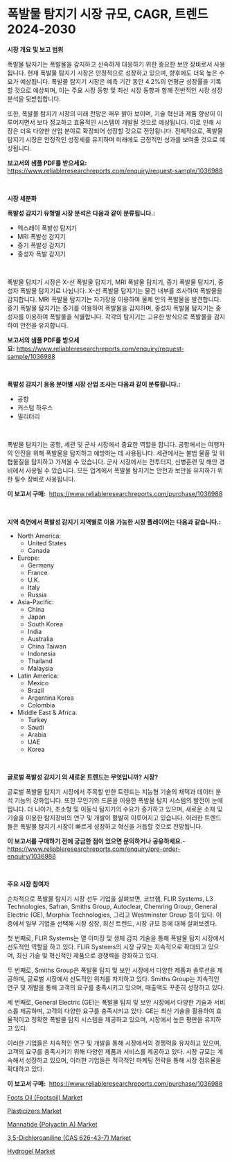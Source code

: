<p><h1>폭발물 탐지기 시장 규모, CAGR, 트렌드 2024-2030</h1></p><p><strong>시장 개요 및 보고 범위</strong></p>
<p><p>폭발물 탐지기는 폭발물을 감지하고 신속하게 대응하기 위한 중요한 보안 장비로서 사용됩니다. 현재 폭발물 탐지기 시장은 안정적으로 성장하고 있으며, 향후에도 더욱 높은 수요가 예상됩니다. 폭발물 탐지기 시장은 예측 기간 동안 4.2%의 연평균 성장률을 기록할 것으로 예상되며, 이는 주요 시장 동향 및 최신 시장 동향과 함께 전반적인 시장 성장 분석을 뒷받침합니다. </p><p>또한, 폭발물 탐지기 시장의 미래 전망은 매우 밝아 보이며, 기술 혁신과 제품 향상이 이루어지면서 보다 정교하고 효율적인 시스템이 개발될 것으로 예상됩니다. 이로 인해 시장은 더욱 다양한 산업 분야로 확장되어 성장할 것으로 전망됩니다. 전체적으로, 폭발물 탐지기 시장은 안정적인 성장세를 유지하며 미래에도 긍정적인 성과를 보여줄 것으로 예상됩니다.</p></p>
<p><strong>보고서의 샘플 PDF를 받으세요:</strong> <a href="https://www.reliableresearchreports.com/enquiry/request-sample/1036988">https://www.reliableresearchreports.com/enquiry/request-sample/1036988</a></p>
<p>&nbsp;</p>
<p><strong>시장 세분화</strong></p>
<p><strong>폭발성 감지기 유형별 시장 분석은 다음과 같이 분류됩니다.:</strong></p>
<p><ul><li>엑스레이 폭발성 탐지기</li><li>MRI 폭발성 감지기</li><li>증기 폭발성 감지기</li><li>중성자 폭발 감지기</li></ul></p>
<p>&nbsp;</p>
<p><p>폭발물 탐지기 시장은 X-선 폭발물 탐지기, MRI 폭발물 탐지기, 증기 폭발물 탐지기, 중성자 폭발물 탐지기로 나뉩니다. X-선 폭발물 탐지기는 물건 내부를 조사하여 폭발물을 감지합니다. MRI 폭발물 탐지기는 자기장을 이용하여 물체 안의 폭발물을 발견합니다. 증기 폭발물 탐지기는 증기를 이용하여 폭발물을 감지하며, 중성자 폭발물 탐지기는 중성자를 이용하여 폭발물을 식별합니다. 각각의 탐지기는 고유한 방식으로 폭발물을 감지하여 안전을 유지합니다.</p></p>
<p><strong>보고서의 샘플 PDF를 받으세요:</strong>&nbsp;<a href="https://www.reliableresearchreports.com/enquiry/request-sample/1036988">https://www.reliableresearchreports.com/enquiry/request-sample/1036988</a></p>
<p>&nbsp;</p>
<p><strong> 폭발성 감지기 응용 분야별 시장 산업 조사는 다음과 같이 분류됩니다.:</strong></p>
<p><ul><li>공항</li><li>커스텀 하우스</li><li>밀리터리</li></ul></p>
<p>&nbsp;</p>
<p><p>폭발물 탐지기는 공항, 세관 및 군사 시장에서 중요한 역할을 합니다. 공항에서는 여행자의 안전을 위해 폭발물을 탐지하고 예방하는 데 사용됩니다. 세관에서는 불법 물품 및 위협물질을 탐지하고 가져올 수 있습니다. 군사 시장에서는 전투터지, 신병훈련 및 해안 경비에서 사용될 수 있습니다. 모든 업계에서 폭발물 탐지기는 안전과 보안을 유지하기 위한 필수 장비로 사용됩니다.</p></p>
<p><strong>이 보고서 구매:</strong>&nbsp; <a href="https://www.reliableresearchreports.com/purchase/1036988">https://www.reliableresearchreports.com/purchase/1036988</a></p>
<p>&nbsp;</p>
<p><strong>지역 측면에서 폭발성 감지기 지역별로 이용 가능한 시장 플레이어는 다음과 같습니다.:</strong></p>
<p><ul>
    <li>
        North America:
        <ul>
            <li>United States</li>
            <li>Canada</li>
        </ul>
    </li>
    <li>
        Europe:
        <ul>
            <li>Germany</li>
            <li>France</li>
            <li>U.K.</li>
            <li>Italy</li>
            <li>Russia</li>
        </ul>
    </li>
    <li>
        Asia-Pacific:
        <ul>
            <li>China</li>
            <li>Japan</li>
            <li>South Korea</li>
            <li>India</li>
            <li>Australia</li>
            <li>China Taiwan</li>
            <li>Indonesia</li>
            <li>Thailand</li>
            <li>Malaysia</li>
        </ul>
    </li>
    <li>
        Latin America:
        <ul>
            <li>Mexico</li>
            <li>Brazil</li>
            <li>Argentina Korea</li>
            <li>Colombia</li>
        </ul>
    </li>
    <li>
        Middle East & Africa:
        <ul>
            <li>Turkey</li>
            <li>Saudi</li>
            <li>Arabia</li>
            <li>UAE</li>
            <li>Korea</li>
        </ul>
    </li>
    </ul></p>
<p>&nbsp;</p>
<p><strong>글로벌 폭발성 감지기 의 새로운 트렌드는 무엇입니까? 시장?</strong></p>
<p><p>글로벌 폭발물 탐지기 시장에서 주목할 만한 트렌드는 지능형 기술의 채택과 데이터 분석 기능의 강화입니다. 또한 무인기와 드론을 이용한 폭발물 탐지 시스템의 발전이 눈에 띕니다. 더 나아가, 초소형 및 이동식 탐지기의 수요가 증가하고 있으며, 새로운 소재 및 기술을 이용한 탐지장비의 연구 및 개발이 활발히 이루어지고 있습니다. 이러한 트렌드들은 폭발물 탐지기 시장이 빠르게 성장하고 혁신을 거듭할 것으로 전망됩니다.</p></p>
<p><strong>이 보고서를 구매하기 전에 궁금한 점이 있으면 문의하거나 공유하세요.</strong>- <a href="https://www.reliableresearchreports.com/enquiry/pre-order-enquiry/1036988">https://www.reliableresearchreports.com/enquiry/pre-order-enquiry/1036988</a></p>
<p>&nbsp;</p>
<p><strong>주요 시장 참여자</strong></p>
<p><p>순차적으로 폭발물 탐지기 시장 선두 기업을 살펴보면, 코브햄, FLIR Systems, L3 Technologies, Safran, Smiths Group, Autoclear, Chemring Group, General Electric (GE), Morphix Technologies, 그리고 Westminster Group 등이 있다. 이 중에서 일부 기업을 선택해 시장 성장, 최신 트렌드, 시장 규모 등에 대해 살펴보겠다.</p><p>첫 번째로, FLIR Systems는 열 이미징 및 생체 감지 기술을 통해 폭발물 탐지 시장에서 선도적인 역할을 하고 있다. FLIR Systems의 시장 규모는 지속적으로 확대되고 있으며, 최신 기술 및 혁신적인 제품으로 경쟁력을 강화하고 있다.</p><p>두 번째로, Smiths Group은 폭발물 탐지 및 보안 시장에서 다양한 제품과 솔루션을 제공하며, 글로벌 시장에서 선도적인 위치를 차지하고 있다. Smiths Group는 지속적인 연구 및 개발을 통해 고객의 요구를 충족시키고 있으며, 매출액도 꾸준히 성장하고 있다.</p><p>세 번째로, General Electric (GE)는 폭발물 탐지 및 보안 시장에서 다양한 기술과 서비스를 제공하며, 고객의 다양한 요구를 충족시키고 있다. GE는 최신 기술을 활용하여 효율적이고 정확한 폭발물 탐지 시스템을 제공하고 있으며, 시장에서 높은 평판을 유지하고 있다.</p><p>이러한 기업들은 지속적인 연구 및 개발을 통해 시장에서의 경쟁력을 유지하고 있으며, 고객의 요구를 충족시키기 위해 다양한 제품과 서비스를 제공하고 있다. 시장 규모는 계속해서 성장하고 있으며, 이러한 기업들은 적극적인 마케팅 전략을 통해 시장 점유율을 확대하고 있다.</p></p>
<p><strong>이 보고서 구매:</strong>&nbsp;&nbsp;<a href="https://www.reliableresearchreports.com/purchase/1036988">https://www.reliableresearchreports.com/purchase/1036988</a></p>
<p><p><a href="https://issuu.com/reportprime-2/docs/foots-oil-footsoil-market-size-2030.pptx">Foots Oil (Footsoil) Market</a></p><p><a href="https://github.com/sofayahoo2023/Market-Research-Report-List-3/blob/main/plasticizers-market.md">Plasticizers Market</a></p><p><a href="https://cat-emmental-94b.notion.site/Global-Mannatide-Polyactin-A-Market-Size-and-Market-Trends-Insights-and-Projections-from-2024-to--c42d6f044dbd44a7863f4664c32959f2">Mannatide (Polyactin A) Market</a></p><p><a href="https://view.publitas.com/reportprime-1/35-dichloroaniline-cas-626-43-7-market-size-growing-and-forecasted-for-period-from-2023-2030-and-provides-complete-market-analysis-of-this-market/">3,5-Dichloroaniline (CAS 626-43-7) Market</a></p><p><a href="https://github.com/joannesouthgate/Market-Research-Report-List-2/blob/main/hydrogel-market.md">Hydrogel Market</a></p></p>
